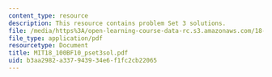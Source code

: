 ```yaml
---
content_type: resource
description: This resource contains problem Set 3 solutions.
file: /media/https%3A/open-learning-course-data-rc.s3.amazonaws.com/18-100b-analysis-i-fall-2010/b3aa2982a337943934e6f1fc2cb22065_MIT18_100BF10_pset3sol.pdf
file_type: application/pdf
resourcetype: Document
title: MIT18_100BF10_pset3sol.pdf
uid: b3aa2982-a337-9439-34e6-f1fc2cb22065
---
```

